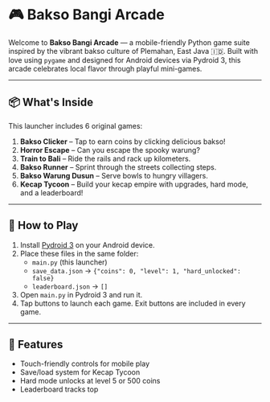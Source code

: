 # 🎮 Bakso Bangi Arcade

Welcome to **Bakso Bangi Arcade** — a mobile-friendly Python game suite inspired by the vibrant bakso culture of Plemahan, East Java 🇮🇩. Built with love using `pygame` and designed for Android devices via Pydroid 3, this arcade celebrates local flavor through playful mini-games.

---

## 📦 What's Inside

This launcher includes 6 original games:

1. **Bakso Clicker** – Tap to earn coins by clicking delicious bakso!
2. **Horror Escape** – Can you escape the spooky warung?
3. **Train to Bali** – Ride the rails and rack up kilometers.
4. **Bakso Runner** – Sprint through the streets collecting steps.
5. **Bakso Warung Dusun** – Serve bowls to hungry villagers.
6. **Kecap Tycoon** – Build your kecap empire with upgrades, hard mode, and a leaderboard!

---

## 📱 How to Play

1. Install [Pydroid 3](https://play.google.com/store/apps/details?id=ru.iiec.pydroid3) on your Android device.
2. Place these files in the same folder:
   - `main.py` (this launcher)
   - `save_data.json` → `{"coins": 0, "level": 1, "hard_unlocked": false}`
   - `leaderboard.json` → `[]`
3. Open `main.py` in Pydroid 3 and run it.
4. Tap buttons to launch each game. Exit buttons are included in every game.

---

## 🧠 Features

- Touch-friendly controls for mobile play
- Save/load system for Kecap Tycoon
- Hard mode unlocks at level 5 or 500 coins
- Leaderboard tracks top
